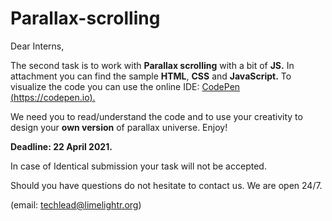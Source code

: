 # Parallax-scrolling

Dear Interns,

The second task is to work with **Parallax scrolling** with a bit of **JS.** In attachment you can find the sample **HTML**, **CSS** and **JavaScript.** To visualize the code you can use the online IDE: [CodePen (https://codepen.io).](https://codepen.io)

We need you to read/understand the code and to use your creativity to design your **own version** of parallax universe. Enjoy!

**Deadline: 22 April 2021.**

In case of Identical submission your task will not be accepted.

Should you have questions do not hesitate to contact us. We are open 24/7.

(email: techlead@limelightr.org)

